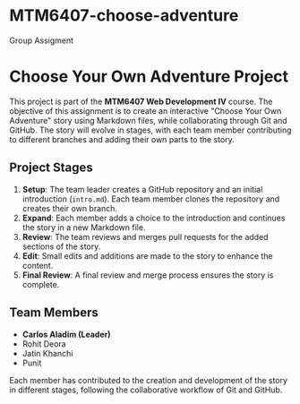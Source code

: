 # MTM6407-choose-adventure
Group Assigment

# Choose Your Own Adventure Project

This project is part of the **MTM6407 Web Development IV** course. The objective of this assignment is to create an interactive "Choose Your Own Adventure" story using Markdown files, while collaborating through Git and GitHub. The story will evolve in stages, with each team member contributing to different branches and adding their own parts to the story.

## Project Stages
1. **Setup**: The team leader creates a GitHub repository and an initial introduction (`intro.md`). Each team member clones the repository and creates their own branch.
2. **Expand**: Each member adds a choice to the introduction and continues the story in a new Markdown file.
3. **Review**: The team reviews and merges pull requests for the added sections of the story.
4. **Edit**: Small edits and additions are made to the story to enhance the content.
5. **Final Review**: A final review and merge process ensures the story is complete.

## Team Members
- **Carlos Aladim (Leader)**
- Rohit Deora
- Jatin Khanchi
- Punit

Each member has contributed to the creation and development of the story in different stages, following the collaborative workflow of Git and GitHub.
